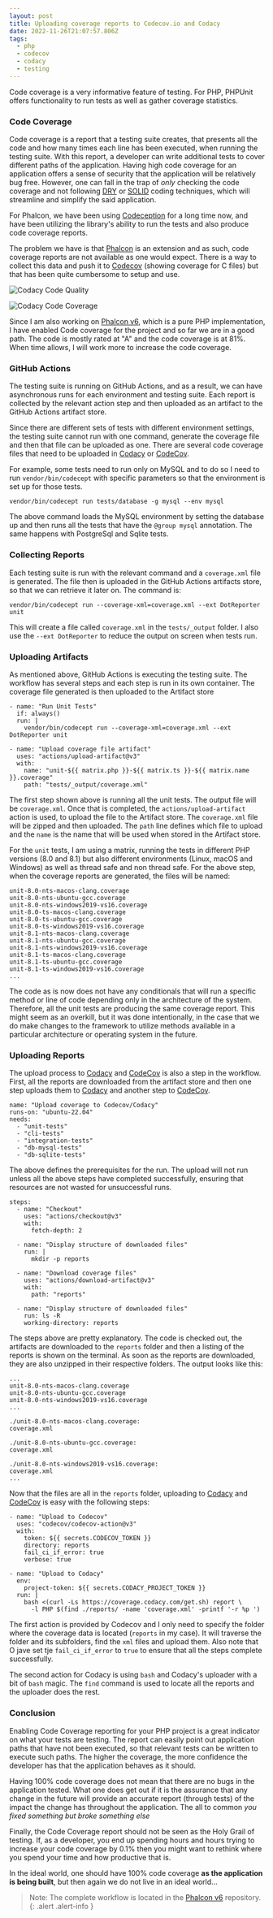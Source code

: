 ```yaml
---
layout: post
title: Uploading coverage reports to Codecov.io and Codacy
date: 2022-11-26T21:07:57.806Z
tags:
  - php
  - codecov
  - codacy
  - testing
---
```

Code coverage is a very informative feature of testing. For PHP, PHPUnit offers functionality to run tests as well as gather coverage statistics. 

<!--more-->

### Code Coverage

Code coverage is a report that a testing suite creates, that presents all the code and how many times each line has been executed, when running the testing suite. With this report, a developer can write additional tests to cover different paths of the application. Having high code coverage for an application offers a sense of security that the application will be relatively bug free. However, one can fall in the trap of *only* checking the code coverage and not following [DRY](https://en.wikipedia.org/wiki/Don't_repeat_yourself) or [SOLID](https://en.wikipedia.org/wiki/SOLID) coding techniques, which will streamline and simplify the said application.

For Phalcon, we have been using [Codeception](https://codeception.com) for a long time now, and have been utilizing the library's ability to run the tests and also produce code coverage reports.

The problem we have is that [Phalcon](https://phalcon.io) is an extension and as such, code coverage reports are not available as one would expect. There is a way to collect this data and push it to [Codecov](https://codecov.io) (showing coverage for C files) but that has been quite cumbersome to setup and use.

![Codacy Code Quality](/assets/files/20221126-codacy-quality.svg)

![Codacy Code Coverage](/assets/files/20221126-codacy-coverage.svg)

Since I am also working on [Phalcon v6](https://github.com/phalcon/phalcon), which is a pure PHP implementation, I have enabled Code coverage for the project and so far we are in a good path. The code is mostly rated at "A" and the code coverage is at 81%. When time allows, I will work more to increase the code coverage.

### GitHub Actions

The testing suite is running on GitHub Actions, and as a result, we can have asynchronous runs for each environment and testing suite. Each report is collected by the relevant action step and then uploaded as an artifact to the GitHub Actions artifact store.

Since there are different sets of tests with different environment settings, the testing suite cannot run with one command, generate the coverage file and then that file can be uploaded as one. There are several code coverage files that need to be uploaded in [Codacy](https://codacy.com) or [CodeCov](https://codecov.io).

For example, some tests need to run only on MySQL and to do so I need to run `vendor/bin/codecept` with specific parameters so that the environment is set up for those tests.

```
vendor/bin/codecept run tests/database -g mysql --env mysql
```

The above command loads the MySQL environment by setting the database up and then runs all the tests that have the `@group mysql` annotation. The same happens with PostgreSql and Sqlite tests.

### Collecting Reports

Each testing suite is run with the relevant command and a `coverage.xml` file is generated. The file then is uploaded in the GitHub Actions artifacts store, so that we can retrieve it later on. The command is:

```
vendor/bin/codecept run --coverage-xml=coverage.xml --ext DotReporter unit
```

This will create a file called `coverage.xml` in the `tests/_output` folder. I also use the `--ext DotReporter` to reduce the output on screen when tests run.

### Uploading Artifacts

As mentioned above, GitHub Actions is executing the testing suite. The workflow has several steps and each step is run in its own container. The coverage file generated is then uploaded to the Artifact store

```
- name: "Run Unit Tests"
  if: always()
  run: |
    vendor/bin/codecept run --coverage-xml=coverage.xml --ext DotReporter unit

- name: "Upload coverage file artifact"
  uses: "actions/upload-artifact@v3"
  with:
    name: "unit-${{ matrix.php }}-${{ matrix.ts }}-${{ matrix.name }}.coverage"
    path: "tests/_output/coverage.xml"
```

The first step shown above is running all the unit tests. The output file will be `coverage.xml`. Once that is completed, the `actions/upload-artifact` action is used, to upload the file to the Artifact store. The `coverage.xml` file will be zipped and then uploaded. The `path` line defines which file to upload and the `name` is the name that will be used when stored in the Artifact store. 

For the `unit` tests, I am using a matrix, running the tests in different PHP versions (8.0 and 8.1) but also different environments (Linux, macOS and Windows) as well as thread safe and non thread safe. For the above step, when the coverage reports are generated, the files will be named:

```
unit-8.0-nts-macos-clang.coverage
unit-8.0-nts-ubuntu-gcc.coverage
unit-8.0-nts-windows2019-vs16.coverage
unit-8.0-ts-macos-clang.coverage
unit-8.0-ts-ubuntu-gcc.coverage
unit-8.0-ts-windows2019-vs16.coverage
unit-8.1-nts-macos-clang.coverage
unit-8.1-nts-ubuntu-gcc.coverage
unit-8.1-nts-windows2019-vs16.coverage
unit-8.1-ts-macos-clang.coverage
unit-8.1-ts-ubuntu-gcc.coverage
unit-8.1-ts-windows2019-vs16.coverage
...
```

The code as is now does not have any conditionals that will run a specific method or line of code depending only in the architecture of the system. Therefore, all the unit tests are producing the same coverage report. This might seem as an overkill, but it was done intentionally, in the case that we do make changes to the framework to utilize methods available in a particular architecture or operating system in the future.

### Uploading Reports

The upload process to [Codacy](https://codacy.com) and [CodeCov](https://codecov.io) is also a step in the workflow. First, all the reports are downloaded from the artifact store and then one step uploads them to [Codacy](https://codacy.com) and another step to [CodeCov](https://codecov.io).

```
name: "Upload coverage to Codecov/Codacy"
runs-on: "ubuntu-22.04"
needs:
  - "unit-tests"
  - "cli-tests"
  - "integration-tests"
  - "db-mysql-tests"
  - "db-sqlite-tests"
```
The above defines the prerequisites for the run. The upload will not run unless all the above steps have completed successfully, ensuring that resources are not wasted for unsuccessful runs.

```
steps:
  - name: "Checkout"
    uses: "actions/checkout@v3"
    with:
      fetch-depth: 2

  - name: "Display structure of downloaded files"
    run: |
      mkdir -p reports

  - name: "Download coverage files"
    uses: "actions/download-artifact@v3"
    with:
      path: "reports"

  - name: "Display structure of downloaded files"
    run: ls -R
    working-directory: reports
```
The steps above are pretty explanatory. The code is checked out, the artifacts are downloaded to the `reports` folder and then a listing of the reports is shown on the terminal. As soon as the reports are downloaded, they are also unzipped in their respective folders. The output looks like this:


```
...
unit-8.0-nts-macos-clang.coverage
unit-8.0-nts-ubuntu-gcc.coverage
unit-8.0-nts-windows2019-vs16.coverage
...

./unit-8.0-nts-macos-clang.coverage:
coverage.xml

./unit-8.0-nts-ubuntu-gcc.coverage:
coverage.xml

./unit-8.0-nts-windows2019-vs16.coverage:
coverage.xml
...
```

Now that the files are all in the `reports` folder, uploading to [Codacy](https://codacy.com) and [CodeCov](https://codecov.io) is easy with the following steps:

```
- name: "Upload to Codecov"
  uses: "codecov/codecov-action@v3"
  with:
    token: ${{ secrets.CODECOV_TOKEN }}
    directory: reports
    fail_ci_if_error: true
    verbose: true

- name: "Upload to Codacy"
  env:
    project-token: ${{ secrets.CODACY_PROJECT_TOKEN }}
  run: |
    bash <(curl -Ls https://coverage.codacy.com/get.sh) report \
      -l PHP $(find ./reports/ -name 'coverage.xml' -printf '-r %p ')
```

The first action is provided by Codecov and I only need to specify the folder where the coverage data is located (`reports` in my case). It will traverse the folder and its subfolders, find the `xml` files and upload them. Also note that O jave set tje `fail_ci_if_error` to `true` to ensure that all the steps complete successfully.

The second action for Codacy is using `bash` and Codacy's uploader with a bit of `bash` magic. The `find` command is used to locate all the reports and the uploader does the rest.

### Conclusion

Enabling Code Coverage reporting for your PHP project is a great indicator on what your tests are testing. The report can easily point out application paths that have not been executed, so that relevant tests can be written to execute such paths. The higher the coverage, the more confidence the developer has that the application behaves as it should. 

Having 100% code coverage does not mean that there are no bugs in the application tested. What one does get out if it is the assurance that any change in the future will provide an accurate report (through tests) of the impact the change has throughout the application. The all to common _you fixed something but broke something else_

Finally, the Code Coverage report should not be seen as the Holy Grail of testing. If, as a developer, you end up spending hours and hours trying to increase your code coverage by 0.1% then you might want to rethink where you spend your time and how productive that is.

In the ideal world, one should have 100% code coverage **as the application is being built**, but then again we do not live in an ideal world...


> Note: The complete workflow is located in the [Phalcon v6](https://github.com/phalcon/phalcon) repository.
{: .alert .alert-info }
